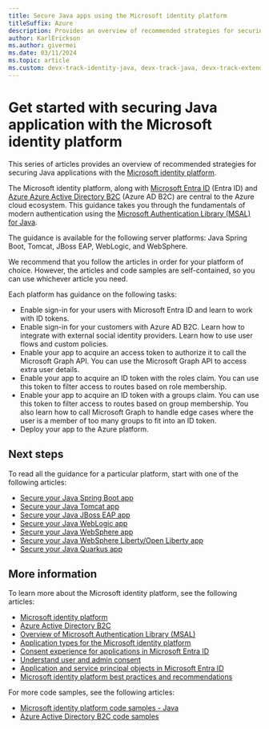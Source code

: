 ```yaml
---
title: Secure Java apps using the Microsoft identity platform
titleSuffix: Azure
description: Provides an overview of recommended strategies for securing Java applications with the Microsoft identity platform.
author: KarlErickson
ms.author: givermei
ms.date: 03/11/2024
ms.topic: article
ms.custom: devx-track-identity-java, devx-track-java, devx-track-extended-java
---
```


# Get started with securing Java application with the Microsoft identity platform

This series of articles provides an overview of recommended strategies for securing Java applications with the [Microsoft identity platform](/entra/identity-platform/v2-overview).


The Microsoft identity platform, along with [Microsoft Entra ID](/entra/fundamentals/whatis) (Entra ID) and [Azure Azure Active Directory B2C](/azure/active-directory-b2c/overview) (Azure AD B2C) are central to the Azure cloud ecosystem. This guidance takes you through the fundamentals of modern authentication using the [Microsoft Authentication Library (MSAL) for Java](https://github.com/AzureAD/microsoft-authentication-library-for-java).

The guidance is available for the following server platforms: Java Spring Boot, Tomcat, JBoss EAP, WebLogic, and WebSphere.

We recommend that you follow the articles in order for your platform of choice. However, the articles and code samples are self-contained, so you can use whichever article you need.

Each platform has guidance on the following tasks:

- Enable sign-in for your users with Microsoft Entra ID and learn to work with ID tokens.
- Enable sign-in for your customers with Azure AD B2C. Learn how to integrate with external social identity providers. Learn how to use user flows and custom policies.
- Enable your app to acquire an access token to authorize it to call the Microsoft Graph API. You can use the Microsoft Graph API to access extra user details.
- Enable your app to acquire an ID token with the roles claim. You can use this token to filter access to routes based on role membership.
- Enable your app to acquire an ID token with a groups claim. You can use this token to filter access to routes based on group membership. You also learn how to call Microsoft Graph to handle edge cases where the user is a member of too many groups to fit into an ID token.
- Deploy your app to the Azure platform.

## Next steps

To read all the guidance for a particular platform, start with one of the following articles:

- [Secure your Java Spring Boot app](enable-spring-boot-webapp-authentication-entra-id.md)
- [Secure your Java Tomcat app](enable-java-tomcat-webapp-authentication-entra-id.md)
- [Secure your Java JBoss EAP app](enable-java-jboss-eap-webapp-authentication-entra-id.md)
- [Secure your Java WebLogic app](enable-java-weblogic-webapp-authentication-entra-id.md)
- [Secure your Java WebSphere app](enable-java-websphere-webapp-authentication-entra-id.md)
- [Secure your Java WebSphere Liberty/Open Liberty app](../ee/liberty-with-microsoft-entra-id.md?toc=/azure/developer/java/identity/toc.json&bc=/azure/developer/java/breadcrumb/toc.json)
- [Secure your Java Quarkus app](../ee/quarkus-with-microsoft-entra-id.md?toc=/azure/developer/java/identity/toc.json&bc=/azure/developer/java/breadcrumb/toc.json)

## More information

To learn more about the Microsoft identity platform, see the following articles:

- [Microsoft identity platform](/entra/identity-platform/)
- [Azure Active Directory B2C](/azure/active-directory-b2c/)
- [Overview of Microsoft Authentication Library (MSAL)](/entra/identity-platform/msal-overview)
- [Application types for the Microsoft identity platform](/entra/identity-platform/v2-app-types)
- [Consent experience for applications in Microsoft Entra ID](/entra/identity-platform/application-consent-experience)
- [Understand user and admin consent](/entra/identity-platform/howto-convert-app-to-be-multi-tenant#understand-user-and-admin-consent-and-make-appropriate-code-changes)
- [Application and service principal objects in Microsoft Entra ID](/entra/identity-platform/app-objects-and-service-principals)
- [Microsoft identity platform best practices and recommendations](/entra/identity-platform/identity-platform-integration-checklist)

For more code samples, see the following articles:

- [Microsoft identity platform code samples - Java](/entra/identity-platform/sample-v2-code?tabs=framework#java)
- [Azure Active Directory B2C code samples](/azure/active-directory-b2c/code-samples)
